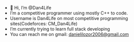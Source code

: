 - 👋 Hi, I’m @Dan4Life
- I’m a competitive programmer using mostly C++ to code.
- Username is Dan4Life on most competitive programming sites(Codeforces: CM_Dan4Life)
- I’m currently trying to learn full stack developing
- You can reach me on gmail: danielilozor2006@gmail.com

<!---
Dan4Life/Dan4Life is a ✨ special ✨ repository because its `README.md` (this file) appears on your GitHub profile.
You can click the Preview link to take a look at your changes.
--->
